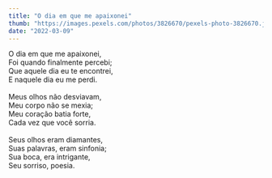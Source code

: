 ```yaml
---
title: "O dia em que me apaixonei"
thumb: "https://images.pexels.com/photos/3826670/pexels-photo-3826670.jpeg"
date: "2022-03-09"
---
```

O dia em que me apaixonei,  
Foi quando finalmente percebi;  
Que aquele dia eu te encontrei,  
E naquele dia eu me perdi.  
<br />
Meus olhos não desviavam,  
Meu corpo não se mexia;  
Meu coração batia forte,  
Cada vez que você sorria.  
<br />
Seus olhos eram diamantes,  
Suas palavras, eram sinfonia;  
Sua boca, era intrigante,  
Seu sorriso, poesia.  
